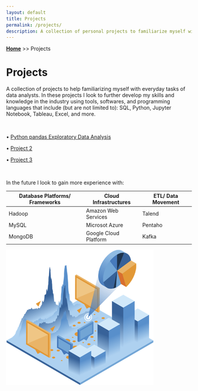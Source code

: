 ```yaml
---
layout: default
title: Projects
permalink: /projects/
description: A collection of personal projects to familiarize myself with everyday tasks of data analysts.
---
```

**[Home](../)** >> Projects
# Projects

A collection of projects to help familiarizing myself with everyday tasks of data analysts. In these projects I look to further develop my skills and knowledge in the industry using tools, softwares, and programming languages that include (but are not limited to): SQL, Python, Jupyter Notebook, Tableau, Excel, and more.

<br>

• [Python pandas Exploratory Data Analysis](/projects/pandas-exploratory/)

• [Project 2](#)

• [Project 3](#)

<br>

In the future I look to gain more experience with:

<table>
  <thead>
    <tr>
      <th align="center">Database Platforms/ Frameworks</th>
      <th align="center">Cloud Infrastructures</th>
      <th align="center">ETL/ Data Movement</th>
    </tr>
  </thead>
  <tbody>
    <tr>
      <td>Hadoop</td>
      <td>Amazon Web Services</td>
      <td>Talend</td>
    </tr>
    <tr>
      <td>MySQL</td>
      <td>Microsot Azure</td>
      <td>Pentaho</td>
    </tr>
    <tr>
      <td>MongoDB</td>
      <td>Google Cloud Platform</td>
      <td>Kafka</td>
    </tr>
  </tbody>
</table>

<img src="/projects/projects_page_image.png" alt="projects_page_image" width="400">

